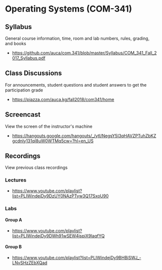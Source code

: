 # Operating Systems (COM-341)

## Syllabus

General course information, time, room and lab numbers, rules, grading, and
books

* <https://github.com/auca/com.341/blob/master/Syllabus/COM_341_Fall_2017_Syllabus.pdf>

## Class Discussions

For announcements, student questions and student answers to get the
participation grade

* <https://piazza.com/auca.kg/fall2018/com341/home>

## Screencast

View the screen of the instructor's machine

* <https://hangouts.google.com/hangouts/_/ytl/NegsY5I3qHAVZPTuhZbKZgcdnIy131qI8uW0WTMq5cw=?hl=en_US>

## Recordings

View previous class recordings

### Lectures

* <https://www.youtube.com/playlist?list=PLIWindejDy9DzUY0NAzPTyw3Q17SxoU90>

### Labs

#### Group A

* <https://www.youtube.com/playlist?list=PLIWindejDy9DWh91wSEW4jspiX9laqfYQ>

#### Group B

* <https://www.youtube.com/playlist?list=PLIWindejDy9BHBiSWJ_-LNvSHzZEbXQad>
